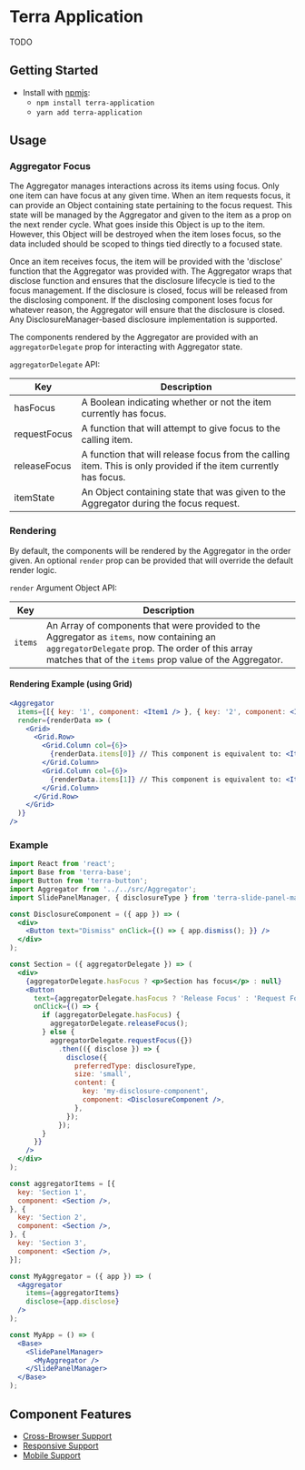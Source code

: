 # Terra Application

TODO

## Getting Started

- Install with [npmjs](https://www.npmjs.com):
  - `npm install terra-application`
  - `yarn add terra-application`

## Usage

### Aggregator Focus

The Aggregator manages interactions across its items using focus. Only one item can have focus at any given time. When an item requests focus, it can provide an Object containing state pertaining to the focus request. This state will be managed by the Aggregator and given to the item as a prop on the next render cycle. What goes inside this Object is up to the item. However, this Object will be destroyed when the item loses focus, so the data included should be scoped to things tied directly to a focused state.

Once an item receives focus, the item will be provided with the 'disclose' function that the Aggregator was provided with. The Aggregator wraps that disclose function and ensures that the disclosure lifecycle is tied to the focus management. If the disclosure is closed, focus will be released from the disclosing component. If the disclosing component loses focus for whatever reason, the Aggregator will ensure that the disclosure is closed. Any DisclosureManager-based disclosure implementation is supported.

The components rendered by the Aggregator are provided with an `aggregatorDelegate` prop for interacting with Aggregator state.

`aggregatorDelegate` API:

|Key|Description|
|---|---|
|hasFocus|A Boolean indicating whether or not the item currently has focus.|
|requestFocus|A function that will attempt to give focus to the calling item.|
|releaseFocus|A function that will release focus from the calling item. This is only provided if the item currently has focus.|
|itemState|An Object containing state that was given to the Aggregator during the focus request.|

### Rendering

By default, the components will be rendered by the Aggregator in the order given. An optional `render` prop can be provided that will override the default render logic.

`render` Argument Object API:

|Key|Description|
|---|---|
|`items`|An Array of components that were provided to the Aggregator as `items`, now containing an `aggregatorDelegate` prop. The order of this array matches that of the `items` prop value of the Aggregator.|

#### Rendering Example (using Grid)

```jsx
<Aggregator
  items={[{ key: '1', component: <Item1 /> }, { key: '2', component: <Item2 /> }]}
  render={renderData => (
    <Grid>
      <Grid.Row>
        <Grid.Column col={6}>
          {renderData.items[0]} // This component is equivalent to: <Item1 key="1" aggregatorDelegate={...} />
        </Grid.Column>
        <Grid.Column col={6}>
          {renderData.items[1]} // This component is equivalent to: <Item2 key="2" aggregatorDelegate={...} />
        </Grid.Column>
      </Grid.Row>
    </Grid>
  )}
/>
```

### Example

```jsx
import React from 'react';
import Base from 'terra-base';
import Button from 'terra-button';
import Aggregator from '../../src/Aggregator';
import SlidePanelManager, { disclosureType } from 'terra-slide-panel-manager';

const DisclosureComponent = ({ app }) => (
  <div>
    <Button text="Dismiss" onClick={() => { app.dismiss(); }} />
  </div>
);

const Section = ({ aggregatorDelegate }) => (
  <div>
    {aggregatorDelegate.hasFocus ? <p>Section has focus</p> : null}
    <Button
      text={aggregatorDelegate.hasFocus ? 'Release Focus' : 'Request Focus'}
      onClick={() => {
        if (aggregatorDelegate.hasFocus) {
          aggregatorDelegate.releaseFocus();
        } else {
          aggregatorDelegate.requestFocus({})
            .then(({ disclose }) => {
              disclose({
                preferredType: disclosureType,
                size: 'small',
                content: {
                  key: 'my-disclosure-component',
                  component: <DisclosureComponent />,
                },
              });
            });
        }
      }}
    />
  </div>
);

const aggregatorItems = [{
  key: 'Section 1',
  component: <Section />,
}, {
  key: 'Section 2',
  component: <Section />,
}, {
  key: 'Section 3',
  component: <Section />,
}];

const MyAggregator = ({ app }) => (
  <Aggregator
    items={aggregatorItems}
    disclose={app.disclose}
  />
);

const MyApp = () => (
  <Base>
    <SlidePanelManager>
      <MyAggregator />
    </SlidePanelManager>
  </Base>
);

```

## Component Features
* [Cross-Browser Support](https://github.com/cerner/terra-core/wiki/Component-Features#cross-browser-support)
* [Responsive Support](https://github.com/cerner/terra-core/wiki/Component-Features#responsive-support)
* [Mobile Support](https://github.com/cerner/terra-core/wiki/Component-Features#mobile-support)
